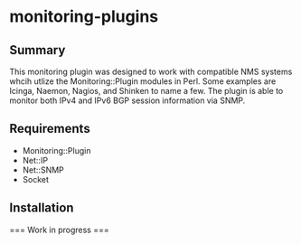 # monitoring-plugins

Summary
-------

This monitoring plugin was designed to work with compatible NMS systems whcih utlize the Monitoring::Plugin modules in Perl.  Some examples are Icinga, Naemon, Nagios, and Shinken to name a few.  The plugin is able to monitor both IPv4 and IPv6 BGP session information via SNMP.


Requirements
------------
* Monitoring::Plugin
* Net::IP
* Net::SNMP
* Socket


Installation
-------------

=== Work in progress ===
